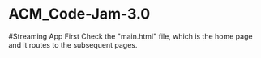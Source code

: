 # ACM_Code-Jam-3.0
#Streaming App
First Check the "main.html" file, which is the home page and it routes to the subsequent pages.
